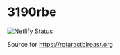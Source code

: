 # 3190rbe
[![Netlify Status](https://api.netlify.com/api/v1/badges/d4f68392-a404-44af-bcae-4ebd807ff1d1/deploy-status)](https://app.netlify.com/sites/3190rbe/deploys)

Source for https://rotaractblreast.org
